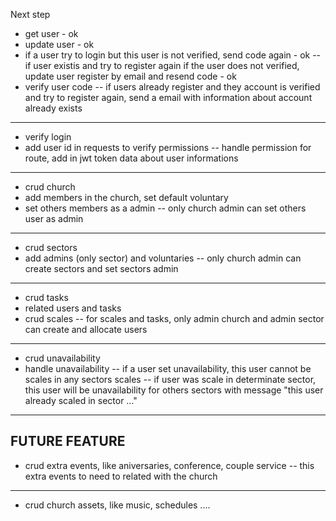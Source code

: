 Next step
- get user - ok
- update user - ok
- if a user try to login but this user is not verified, send code again - ok 
-- if user existis and try to register again if the user does not verified, update user register by email and resend code - ok
- verify user code 
-- if users already register and they account is verified and try to register again, send a email with information about account already exists 
-----------------
- verify login 
- add user id in requests to verify permissions
-- handle permission for route, add in jwt token data about user informations
-----------------
- crud church
- add members in the church, set default voluntary
- set others members as a admin
-- only church admin can set others user as admin
----------------
- crud sectors
- add admins (only sector) and voluntaries
-- only church admin can create sectors and set sectors admin
----------------
- crud tasks
- related users and tasks
- crud scales
-- for scales and tasks, only admin church and admin sector can create and allocate users
-------------
- crud unavailability
- handle unavailability
-- if a user set unavailability, this user cannot be scales in any sectors scales
-- if user was scale in determinate sector, this user will be unavailability for others sectors with message "this user already scaled in sector ..."
--------------
## FUTURE FEATURE
- crud extra events, like aniversaries, conference, couple service 
-- this extra events to need to related with the church
--------------
- crud church assets, like music, schedules ....
 


